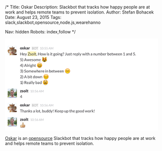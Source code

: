 /*
Title: Oskar
Description: Slackbot that tracks how happy people are at work and helps remote teams to prevent isolation.
Author: Stefan Bohacek
Date: August 23, 2015
Tags: slack,slackbot,opensource,node.js,wearehanno

Nav: hidden
Robots: index,follow
*/

[![](/content/bots/slackbots/images/Oskar.png)](http://oskar.hanno.co/)

[Oskar](http://oskar.hanno.co/) is an [opensource](https://github.com/wearehanno/oskar) Slackbot that tracks how happy people are at work and helps remote teams to prevent isolation.